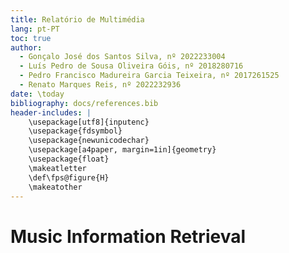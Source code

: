 ```yaml
---
title: Relatório de Multimédia
lang: pt-PT
toc: true
author:
  - Gonçalo José dos Santos Silva, nº 2022233004
  - Luís Pedro de Sousa Oliveira Góis, nº 2018280716
  - Pedro Francisco Madureira Garcia Teixeira, nº 2017261525
  - Renato Marques Reis, nº 2022232936
date: \today
bibliography: docs/references.bib
header-includes: |
    \usepackage[utf8]{inputenc}
    \usepackage{fdsymbol}
    \usepackage{newunicodechar}
    \usepackage[a4paper, margin=1in]{geometry}
    \usepackage{float}
    \makeatletter
    \def\fps@figure{H}
    \makeatother
---
```


# Music Information Retrieval
